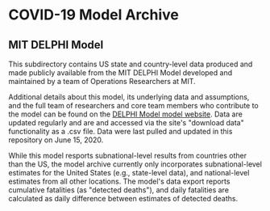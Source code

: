 # COVID-19 Model Archive

## MIT DELPHI Model

This subdirectory contains US state and country-level data produced and made publicly available from the MIT DELPHI Model developed and maintained by a team of Operations Researchers at MIT.

Additional details about this model, its underlying data and assumptions, and the full team of researchers and core team members who contribute to the model can be found on the [DELPHI Model model website](https://www.covidanalytics.io/projections). Data are updated regularly and are and accessed via the site's "download data" functionality as a .csv file. Data were last pulled and updated in this repository on June 15, 2020.

While this model resports subnational-level results from countries other than the US, the model archive currently only incorporates subnational-level estimates for the United States (e.g., state-level data), and national-level estimates from all other locations. The model's data export reports cumulative fatalities (as "detected deaths"), and daily fatalities are calculated as daily difference between estimates of detected deaths.